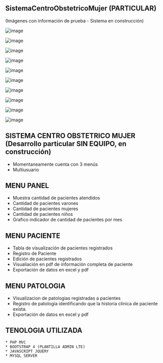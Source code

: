 ## SistemaCentroObstetricoMujer (PARTICULAR)

(Imágenes con información de prueba - Sistema en construcción)

![image](https://user-images.githubusercontent.com/14944400/116325274-6614e100-a787-11eb-8d70-c46d94b64116.png)

![image](https://user-images.githubusercontent.com/14944400/116325585-1b479900-a788-11eb-8221-6441d411b331.png)

![image](https://user-images.githubusercontent.com/14944400/116325607-27cbf180-a788-11eb-8451-864f03c006df.png)

![image](https://user-images.githubusercontent.com/14944400/116325639-387c6780-a788-11eb-95ea-589fbfbda152.png)

![image](https://user-images.githubusercontent.com/14944400/116325664-47631a00-a788-11eb-88a1-0620ec9393fa.png)

![image](https://user-images.githubusercontent.com/14944400/116325678-55189f80-a788-11eb-8bea-f99926444ad8.png)

![image](https://user-images.githubusercontent.com/14944400/116325700-619cf800-a788-11eb-9296-4ebe2ea9746a.png)

![image](https://user-images.githubusercontent.com/14944400/116325740-7c6f6c80-a788-11eb-9e31-798226e22050.png)

![image](https://user-images.githubusercontent.com/14944400/116325759-8b561f00-a788-11eb-8770-d0f860527893.png)

![image](https://user-images.githubusercontent.com/14944400/116325776-95781d80-a788-11eb-9d07-6c5758810c94.png)

## SISTEMA CENTRO OBSTETRICO MUJER (Desarrollo particular SIN EQUIPO, en construcción)


* Momentaneamente cuenta con 3 menús
* Multiusuario

## MENU PANEL


* Muestra cantidad de pacientes atendidos
* Cantidad de pacientes varones
* Cantidad de pacientes mujeres
* Cantidad de pacientes niños
* Grafico indicador de cantidad de pacientes por mes

## MENU PACIENTE


* Tabla de visualización de pacientes registrados
* Registro de Paciente
* Edición de pacientes registrados
* Visualiación en pdf de información completa de paciente
* Exportación de datos en excel y pdf

## MENU PATOLOGIA


* Visualizacion de patologias registradas a pacientes
* Registro de patologia identificando que la historia clinica de paciente exista.
* Exportación de datos en excel y pdf

## TENOLOGIA UTILIZADA

```
* PHP MVC 
* BOOTSTRAP 4 (PLANTILLA ADMIN LTE)
* JAVASCRIPT JQUERY
* MYSQL SERVER
```
